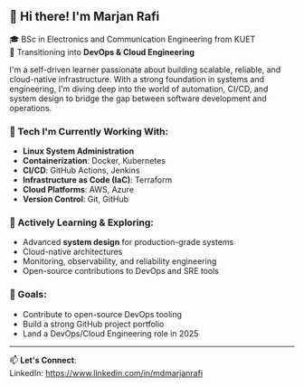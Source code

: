 ## 👋 Hi there! I'm Marjan Rafi

🎓 BSc in Electronics and Communication Engineering from KUET  
🚀 Transitioning into **DevOps & Cloud Engineering**

I'm a self-driven learner passionate about building scalable, reliable, and cloud-native infrastructure. With a strong foundation in systems and engineering, I'm diving deep into the world of automation, CI/CD, and system design to bridge the gap between software development and operations.

### 🔧 Tech I'm Currently Working With:
- **Linux System Administration**
- **Containerization**: Docker, Kubernetes
- **CI/CD**: GitHub Actions, Jenkins
- **Infrastructure as Code (IaC)**: Terraform
- **Cloud Platforms**: AWS, Azure
- **Version Control**: Git, GitHub

### 🌱 Actively Learning & Exploring:
- Advanced **system design** for production-grade systems  
- Cloud-native architectures  
- Monitoring, observability, and reliability engineering  
- Open-source contributions to DevOps and SRE tools

### 📌 Goals:
- Contribute to open-source DevOps tooling  
- Build a strong GitHub project portfolio  
- Land a DevOps/Cloud Engineering role in 2025

---

📫 **Let's Connect**:  
LinkedIn: https://www.linkedin.com/in/mdmarjanrafi
